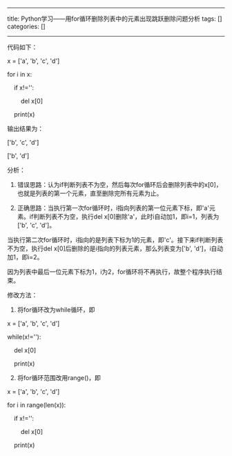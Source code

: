 
--- 
title:  Python学习——用for循环删除列表中的元素出现跳跃删除问题分析 
tags: []
categories: [] 

---
代码如下：

x = ['a', 'b', 'c', 'd']

for i in x:

    if x!='':

        del x[0]

    print(x)



输出结果为：

['b', 'c', 'd']

['b', 'd']



分析：

1. 错误思路：认为if判断列表不为空，然后每次for循环后会删除列表中的x[0]，也就是列表的第一个元素，直至删除完所有元素为止。

2. 正确思路：当执行第一次for循环时，i指向列表的第一位元素下标，即'a'元素。if判断列表不为空，执行del x[0]删除'a'，此时i自动加1，即i=1，列表为['b', 'c', 'd']。

当执行第二次for循环时，i指向的是列表下标为1的元素，即'c'。接下来if判断列表不为空，执行del x[0]后删除的是i指向的列表元素，那么列表变为['b', 'd']，i自动加1，即i=2。

因为列表中最后一位元素下标为1，i为2，for循环将不再执行，故整个程序执行结束。



修改方法：

1. 将for循环改为while循环，即

x = ['a', 'b', 'c', 'd']

while(x!=''):

    del x[0]

    print(x)



2. 将for循环范围改用range()，即

x = ['a', 'b', 'c', 'd']

for i in range(len(x)):

    if x!='':

        del x[0]

    print(x)










